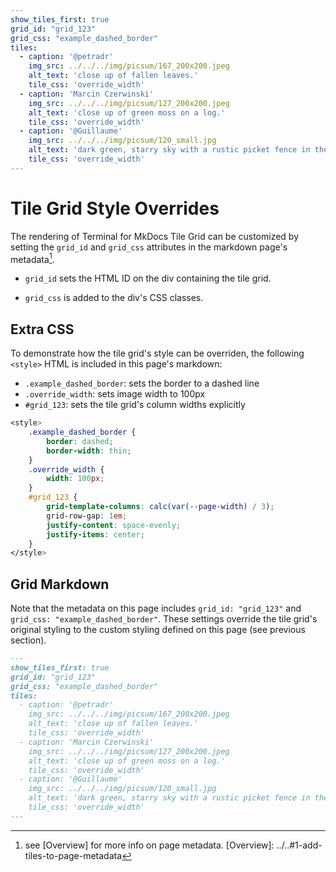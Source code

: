 ```yaml
---
show_tiles_first: true
grid_id: "grid_123"
grid_css: "example_dashed_border"
tiles:
  - caption: '@petradr'
    img_src: ../../../img/picsum/167_200x200.jpeg
    alt_text: 'close up of fallen leaves.'
    tile_css: 'override_width'
  - caption: 'Marcin Czerwinski'
    img_src: ../../../img/picsum/127_200x200.jpeg
    alt_text: 'close up of green moss on a log.'
    tile_css: 'override_width'
  - caption: '@Guillaume'
    img_src: ../../../img/picsum/120_small.jpg
    alt_text: 'dark green, starry sky with a rustic picket fence in the foreground.'
    tile_css: 'override_width'
---
```


<style> 
    .example_dashed_border { 
        border: dashed;
        border-width: thin;
    }
    .override_width {
        width: 100px;
    }
    #grid_123 {
        grid-template-columns: 200px;
        grid-row-gap: 1em;
        justify-content: space-evenly;
        justify-items: center;
    }
</style>

# Tile Grid Style Overrides

The rendering of Terminal for MkDocs Tile Grid can be customized by setting the `grid_id` and `grid_css` attributes in the markdown page's metadata[^1].  

- `grid_id` sets the HTML ID on the div containing the tile grid.  

- `grid_css` is added to the div's CSS classes.  

[^1]: see [Overview] for more info on page metadata.
[Overview]: ../..#1-add-tiles-to-page-metadata

## Extra CSS
To demonstrate how the tile grid's style can be overriden, the following `<style>` HTML is included in this page's markdown:

- `.example_dashed_border`: sets the border to a dashed line
- `.override_width`: sets image width to 100px  
- `#grid_123`: sets the tile grid's column widths explicitly  


```css
<style> 
    .example_dashed_border { 
        border: dashed;
        border-width: thin;
    }
    .override_width {
        width: 100px;
    }
    #grid_123 {
        grid-template-columns: calc(var(--page-width) / 3);
        grid-row-gap: 1em;
        justify-content: space-evenly;
        justify-items: center;
    }
</style>
```

## Grid Markdown
Note that the metadata on this page includes `grid_id: "grid_123"` and `grid_css: "example_dashed_border"`.  These settings override the tile grid's original styling to the custom styling defined on this page (see previous section).

```markdown
---
show_tiles_first: true
grid_id: "grid_123"
grid_css: "example_dashed_border"
tiles:
  - caption: '@petradr'
    img_src: ../../../img/picsum/167_200x200.jpeg
    alt_text: 'close up of fallen leaves.'
    tile_css: 'override_width'
  - caption: 'Marcin Czerwinski'
    img_src: ../../../img/picsum/127_200x200.jpeg
    alt_text: 'close up of green moss on a log.'
    tile_css: 'override_width'
  - caption: '@Guillaume'
    img_src: ../../../img/picsum/120_small.jpg
    alt_text: 'dark green, starry sky with a rustic picket fence in the foreground.'
    tile_css: 'override_width'
---
```